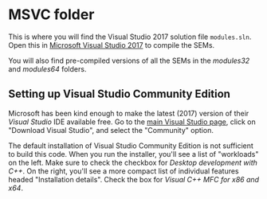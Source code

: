 # MSVC folder
This is where you will find the Visual Studio 2017 solution file ``modules.sln``. Open this in [Microsoft Visual Studio 2017](https://visualstudio.microsoft.com/vs/) to compile the SEMs.

You will also find pre-compiled versions of all the SEMs in the *modules32* and *modules64* folders.

## Setting up Visual Studio Community Edition
Microsoft has been kind enough to make the latest (2017) version of their *Visual Studio* IDE available free. Go to the [main Visual Studio page](https://visualstudio.microsoft.com/vs/), click on "Download Visual Studio", and select the "Community" option.

The default installation of Visual Studio Community Edition is not sufficient to build this code. When you run the installer, you'll see a list of "workloads" on the left. Make sure to check the checkbox for *Desktop development with C++*. On the right, you'll see a more compact list of individual features headed "Installation details". Check the box for *Visual C++ MFC for x86 and x64*.
